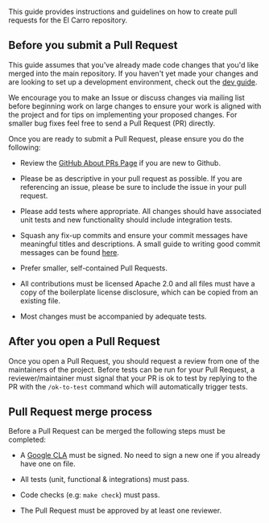 This guide provides instructions and guidelines on how to create pull requests
for the El Carro repository.

## Before you submit a Pull Request

This guide assumes that you've already made code changes that you'd like merged
into the main repository. If you haven't yet made your changes and are looking
to set up a development environment, check out the [dev guide](dev-guide.md).

We encourage you to make an Issue or discuss changes via mailing list before
beginning work on large changes to ensure your work is aligned with the project
and for tips on implementing your proposed changes. For smaller bug fixes feel
free to send a Pull Request (PR) directly.

Once you are ready to submit a Pull Request, please ensure you do the following:

-   Review the
    [GitHub About PRs Page](https://help.github.com/articles/about-pull-requests/)
    if you are new to Github.

-   Please be as descriptive in your pull request as possible. If you are
    referencing an issue, please be sure to include the issue in your pull
    request.

-   Please add tests where appropriate. All changes should have associated unit
    tests and new functionality should include integration tests.

-   Squash any fix-up commits and ensure your commit messages have meaningful
    titles and descriptions. A small guide to writing good commit messages can
    be found [here](https://chris.beams.io/posts/git-commit/).

-   Prefer smaller, self-contained Pull Requests.

-   All contributions must be licensed Apache 2.0 and all files must have a copy
    of the boilerplate license disclosure, which can be copied from an existing
    file.

-   Most changes must be accompanied by adequate tests.

## After you open a Pull Request

Once you open a Pull Request, you should request a review from one of the
maintainers of the project. Before tests can be run for your Pull Request, a
reviewer/maintainer must signal that your PR is ok to test by replying to the PR
with the `/ok-to-test` command which will automatically trigger tests.

## Pull Request merge process

Before a Pull Request can be merged the following steps must be completed:

-   A [Google CLA](https://cla.developers.google.com) must be signed. No need to
    sign a new one if you already have one on file.

-   All tests (unit, functional & integrations) must pass.

-   Code checks (e.g: `make check`) must pass.

-   The Pull Request must be approved by at least one reviewer.
